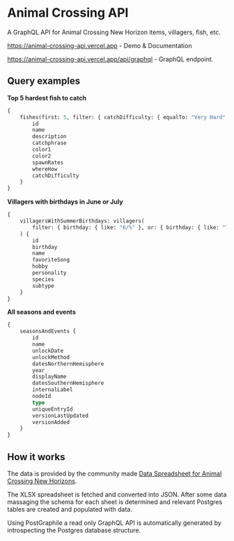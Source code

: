 # Animal Crossing API

A GraphQL API for Animal Crossing New Horizon items, villagers, fish, etc.

https://animal-crossing-api.vercel.app - Demo & Documentation

https://animal-crossing-api.vercel.app/api/graphql - GraphQL endpoint.

## Query examples

**Top 5 hardest fish to catch**

```graphql
{
    fishes(first: 5, filter: { catchDifficulty: { equalTo: "Very Hard" } }) {
        id
        name
        description
        catchphrase
        color1
        color2
        spawnRates
        whereHow
        catchDifficulty
    }
}

```

**Villagers with birthdays in June or July**

```graphql
{
    villagersWithSummerBirthdays: villagers(
        filter: { birthday: { like: "6/%" }, or: { birthday: { like: "7/%" } } }
    ) {
        id
        birthday
        name
        favoriteSong
        hobby
        personality
        species
        subtype
    }
}
```

**All seasons and events**

```graphql
{
    seasonsAndEvents {
        id
        name
        unlockDate
        unlockMethod
        datesNorthernHemisphere
        year
        displayName
        datesSouthernHemisphere
        internalLabel
        nodeId
        type
        uniqueEntryId
        versionLastUpdated
        versionAdded
    }
}

```

## How it works

The data is provided by the community made [Data Spreadsheet for Animal Crossing New Horizons](https://docs.google.com/spreadsheets/d/13d_LAJPlxMa_DubPTuirkIV4DERBMXbrWQsmSh8ReK4/).

The XLSX spreadsheet is fetched and converted into JSON. After some data massaging the schema for each sheet is determined and relevant
Postgres tables are created and populated with data.

Using PostGraphile a read only GraphQL API is automatically generated by introspecting the Postgres database structure.


